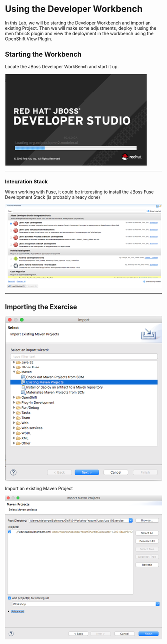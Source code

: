 # Using the Developer Workbench

In this Lab, we will be starting the Developer Workbench and import an existing Project. Then we will make some adjustments, deploy it using the mvn fabric8 plugin and view the deployment in the workbench using the OpenShift View Plugin.

## Starting the Workbench

Locate the JBoss Developer WorkBench and start it up.

![](/assets/workbenchStartUp.png)

---

### Integration Stack

When working with Fuse, it could be interesting to install the JBoss Fuse Development Stack \(is probably already done\)

![](/assets/jbdevfusestack.png)

---

## Importing the Exercise

![](/assets/jbodimportproject.png)

Import an existing Maven Project

![](/assets/jbodimportyasumiexercise.png)



